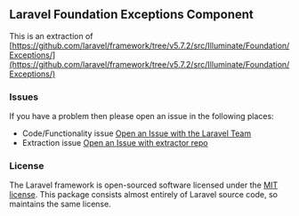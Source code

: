 ## Laravel Foundation Exceptions Component

This is an extraction of [https://github.com/laravel/framework/tree/v5.7.2/src/Illuminate/Foundation/Exceptions/](https://github.com/laravel/framework/tree/v5.7.2/src/Illuminate/Foundation/Exceptions/)


### Issues

If you have a problem then please open an issue in the following places:

* Code/Functionality issue [Open an Issue with the Laravel Team](https://github.com/laravel/framework/issues/new/choose)
* Extraction issue [Open an Issue with extractor repo](https://github.com/laravel-foundation/readme/issues/new)


### License

The Laravel framework is open-sourced software licensed under the [MIT license](http://opensource.org/licenses/MIT). This package consists almost entirely of Laravel source code, so maintains the same license.
